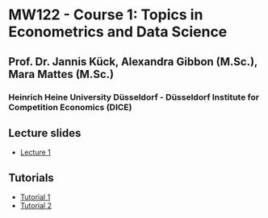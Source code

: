 # MW122 - Course 1: Topics in Econometrics and Data Science   
## Prof. Dr. Jannis Kück, Alexandra Gibbon (M.Sc.), Mara Mattes (M.Sc.)
### Heinrich Heine University Düsseldorf - Düsseldorf Institute for Competition Economics (DICE)

## Lecture slides
- [Lecture 1](./lecture/lecture_1.html)

## Tutorials

- [Tutorial 1](./tutorial/tutorial_1.html)
- [Tutorial 2](./tutorial/tutorial_2.html)
